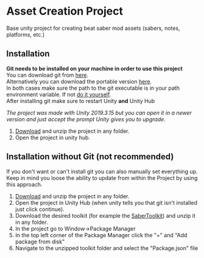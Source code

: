 # Asset Creation Project
Base unity project for creating beat saber mod assets (sabers, notes, platforms, etc.)

## Installation
**Git needs to be installed on your machine in order to use this project**  
You can download git from [here](https://git-scm.com/download/win).  
Alternatively you can download the portable version [here](https://github.com/git-for-windows/git/releases).  
In both cases make sure the path to the git executable is in your path environment variable. If not [do it yourself](https://docs.microsoft.com/en-us/previous-versions/office/developer/sharepoint-2010/ee537574(v=office.14)#to-add-a-path-to-the-path-environment-variable).  
After installing git make sure to restart Unity **and** Unity Hub

*The project was made with Unity 2019.3.15 but you can open it in a newer version and just accept the prompt Unity gives you to upgrade.*

1) [Download](https://github.com/ToniMacaroni/AssetCreationProject/archive/refs/heads/main.zip) and unzip the project in any folder.
2) Open the project in unity hub.

## Installation without Git (not recommended)
If you don't want or can't install git you can also manually set everything up.  
Keep in mind you loose the ability to update from within the Project by using this approach.

1) [Download](https://github.com/ToniMacaroni/AssetCreationProject/archive/refs/heads/main.zip) and unzip the project in any folder.
2) Open the project in Unity Hub (when unity tells you that git isn't installed just click continue).
3) Download the desired toolkit (for example the [SaberToolkit](https://github.com/ToniMacaroni/SaberToolkit/archive/refs/heads/main.zip)) and unzip it in any folder.
4) In the project go to Window->Package Manager
5) In the top left corner of the Package Manager click the "+" and "Add package from disk"
6) Navigate to the unzipped toolkit folder and select the "Package.json" file
